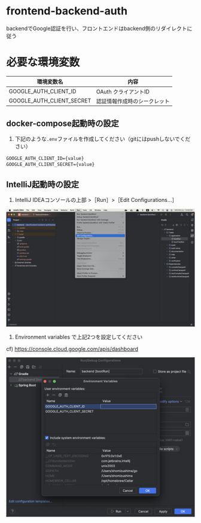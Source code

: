 # frontend-backend-auth
backendでGoogle認証を行い、フロントエンドはbackend側のリダイレクトに従う

# 必要な環境変数

|環境変数名|内容|
|---|---|
|GOOGLE_AUTH_CLIENT_ID|OAuth クライアントID|
|GOOGLE_AUTH_CLIENT_SECRET|認証情報作成時のシークレット|

## docker-compose起動時の設定

1. 下記のような`.env`ファイルを作成してください（gitにはpushしないでください）

```
GOOGLE_AUTH_CLIENT_ID={value}
GOOGLE_AUTH_CLIENT_SECRET={value}
```

## IntelliJ起動時の設定

1. IntelliJ IDEAコンソールの上部 >［Run］>［Edit Configurations…］

![IntelliJ](./doc/image/intellij.png)

1. Environment variables で上記2つを設定してください

cf) https://console.cloud.google.com/apis/dashboard

![IntelliJ Environment variables](./doc/image/intellij-env.png)
